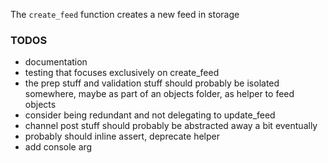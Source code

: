 The `create_feed` function creates a new feed in storage

### TODOS
* documentation
* testing that focuses exclusively on create_feed
* the prep stuff and validation stuff should probably be isolated somewhere, maybe as part of an objects folder, as helper to feed objects
* consider being redundant and not delegating to update_feed
* channel post stuff should probably be abstracted away a bit eventually
* probably should inline assert, deprecate helper
* add console arg
